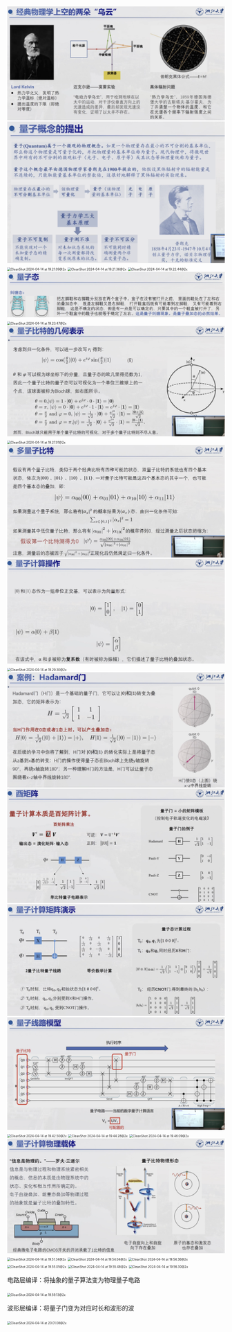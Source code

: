 <img src="./4月10日量子计算机体系结构前沿讲座.assets/CleanShot 2024-04-14 at 19.19.39@2x.png" alt="CleanShot 2024-04-14 at 19.19.39@2x" style="zoom:50%;" />



<img src="./4月10日量子计算机体系结构前沿讲座.assets/CleanShot 2024-04-14 at 19.20.55@2x.png" alt="CleanShot 2024-04-14 at 19.20.55@2x" style="zoom:50%;" />



<img src="./4月10日量子计算机体系结构前沿讲座.assets/CleanShot 2024-04-14 at 19.21.09@2x.png" alt="CleanShot 2024-04-14 at 19.21.09@2x" style="zoom:50%;" />



<img src="./4月10日量子计算机体系结构前沿讲座.assets/CleanShot 2024-04-14 at 19.21.36@2x.png" alt="CleanShot 2024-04-14 at 19.21.36@2x" style="zoom:50%;" />



<img src="./4月10日量子计算机体系结构前沿讲座.assets/CleanShot 2024-04-14 at 19.22.44@2x.png" alt="CleanShot 2024-04-14 at 19.22.44@2x" style="zoom:50%;" />



<img src="./4月10日量子计算机体系结构前沿讲座.assets/CleanShot 2024-04-14 at 19.23.17@2x.png" alt="CleanShot 2024-04-14 at 19.23.17@2x" style="zoom:50%;" />



<img src="./4月10日量子计算机体系结构前沿讲座.assets/CleanShot 2024-04-14 at 19.23.47@2x.png" alt="CleanShot 2024-04-14 at 19.23.47@2x" style="zoom:50%;" />



<img src="./4月10日量子计算机体系结构前沿讲座.assets/CleanShot 2024-04-14 at 19.24.39@2x.png" alt="CleanShot 2024-04-14 at 19.24.39@2x" style="zoom:50%;" />



<img src="./4月10日量子计算机体系结构前沿讲座.assets/CleanShot 2024-04-14 at 19.27.01@2x.png" alt="CleanShot 2024-04-14 at 19.27.01@2x" style="zoom:50%;" />



<img src="./4月10日量子计算机体系结构前沿讲座.assets/CleanShot 2024-04-14 at 19.28.01@2x.png" alt="CleanShot 2024-04-14 at 19.28.01@2x" style="zoom:50%;" />



<img src="./4月10日量子计算机体系结构前沿讲座.assets/CleanShot 2024-04-14 at 19.28.40@2x.png" alt="CleanShot 2024-04-14 at 19.28.40@2x" style="zoom:50%;" />



<img src="./4月10日量子计算机体系结构前沿讲座.assets/CleanShot 2024-04-14 at 19.29.30@2x.png" alt="CleanShot 2024-04-14 at 19.29.30@2x" style="zoom:50%;" />



<img src="./4月10日量子计算机体系结构前沿讲座.assets/CleanShot 2024-04-14 at 19.30.24@2x.png" alt="CleanShot 2024-04-14 at 19.30.24@2x" style="zoom:50%;" />



<img src="./4月10日量子计算机体系结构前沿讲座.assets/CleanShot 2024-04-14 at 19.32.57@2x.png" alt="CleanShot 2024-04-14 at 19.32.57@2x" style="zoom:50%;" />



<img src="./4月10日量子计算机体系结构前沿讲座.assets/CleanShot 2024-04-14 at 19.36.57@2x.png" alt="CleanShot 2024-04-14 at 19.36.57@2x" style="zoom:50%;" />



<img src="./4月10日量子计算机体系结构前沿讲座.assets/CleanShot 2024-04-14 at 19.42.36@2x.png" alt="CleanShot 2024-04-14 at 19.42.36@2x" style="zoom:50%;" />



<img src="./4月10日量子计算机体系结构前沿讲座.assets/CleanShot 2024-04-14 at 19.42.50@2x.png" alt="CleanShot 2024-04-14 at 19.42.50@2x" style="zoom:50%;" />



<img src="./4月10日量子计算机体系结构前沿讲座.assets/CleanShot 2024-04-14 at 19.44.28@2x.png" alt="CleanShot 2024-04-14 at 19.44.28@2x" style="zoom:50%;" />



<img src="./4月10日量子计算机体系结构前沿讲座.assets/CleanShot 2024-04-14 at 19.46.09@2x.png" alt="CleanShot 2024-04-14 at 19.46.09@2x" style="zoom:50%;" />



<img src="./4月10日量子计算机体系结构前沿讲座.assets/CleanShot 2024-04-14 at 19.50.27@2x.png" alt="CleanShot 2024-04-14 at 19.50.27@2x" style="zoom:50%;" />



<img src="./4月10日量子计算机体系结构前沿讲座.assets/CleanShot 2024-04-14 at 19.51.34@2x.png" alt="CleanShot 2024-04-14 at 19.51.34@2x" style="zoom:50%;" />



<img src="./4月10日量子计算机体系结构前沿讲座.assets/CleanShot 2024-04-14 at 19.54.04@2x.png" alt="CleanShot 2024-04-14 at 19.54.04@2x" style="zoom:50%;" />



<img src="./4月10日量子计算机体系结构前沿讲座.assets/CleanShot 2024-04-14 at 19.54.36@2x.png" alt="CleanShot 2024-04-14 at 19.54.36@2x" style="zoom:50%;" />



<img src="./4月10日量子计算机体系结构前沿讲座.assets/CleanShot 2024-04-14 at 19.55.05@2x.png" alt="CleanShot 2024-04-14 at 19.55.05@2x" style="zoom:50%;" />



<img src="./4月10日量子计算机体系结构前沿讲座.assets/CleanShot 2024-04-14 at 19.55.48@2x.png" alt="CleanShot 2024-04-14 at 19.55.48@2x" style="zoom:50%;" />



<img src="./4月10日量子计算机体系结构前沿讲座.assets/CleanShot 2024-04-14 at 19.56.30@2x.png" alt="CleanShot 2024-04-14 at 19.56.30@2x" style="zoom:50%;" />



电路层编译：将抽象的量子算法变为物理量子电路



<img src="./4月10日量子计算机体系结构前沿讲座.assets/CleanShot 2024-04-14 at 19.59.13@2x.png" alt="CleanShot 2024-04-14 at 19.59.13@2x" style="zoom:50%;" />



波形层编译：将量子门变为对应时长和波形的波



<img src="./4月10日量子计算机体系结构前沿讲座.assets/CleanShot 2024-04-14 at 20.01.08@2x.png" alt="CleanShot 2024-04-14 at 20.01.08@2x" style="zoom:50%;" />
